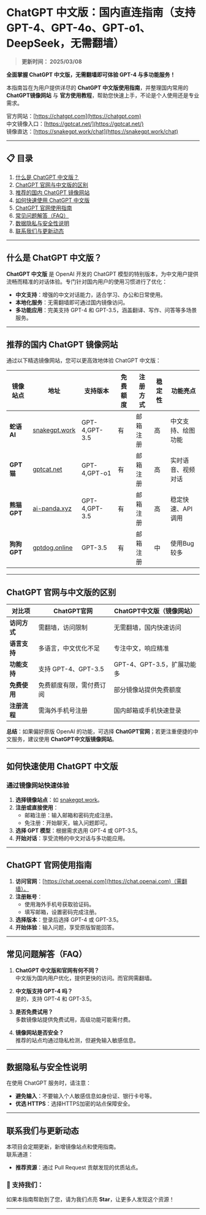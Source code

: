 # ChatGPT 中文版：国内直连指南（支持GPT-4、GPT-4o、GPT-o1、DeepSeek，无需翻墙）

> **更新时间： 2025/03/08**       

**全面掌握 ChatGPT 中文版，无需翻墙即可体验 GPT-4 与多功能服务！**     

本指南旨在为用户提供详尽的 **ChatGPT 中文版使用指南**，并整理国内常用的 **ChatGPT镜像网站** 与 **官方使用教程**，帮助您快速上手，不论是个人使用还是专业需求。 

官方网站：[https://chatgpt.com](https://chatgpt.com)  
中文镜像入口：[https://gptcat.net/](https://gptcat.net/)  
镜像直达：[https://snakegpt.work/chat](https://snakegpt.work/chat)

---

## 📋 目录
1. [什么是 ChatGPT 中文版？](#什么是-chatgpt-中文版)
2. [ChatGPT 官网与中文版的区别](#chatgpt-官网与中文版的区别)
3. [推荐的国内 ChatGPT 镜像网站](#推荐的国内-chatgpt-镜像网站)
4. [如何快速使用 ChatGPT 中文版](#如何快速使用-chatgpt-中文版)
5. [ChatGPT 官网使用指南](#chatgpt-官网使用指南)
6. [常见问题解答（FAQ）](#常见问题解答faq)
7. [数据隐私与安全性说明](#数据隐私与安全性说明)
8. [联系我们与更新动态](#联系我们与更新动态)

---

## 什么是 ChatGPT 中文版？

**ChatGPT 中文版** 是 OpenAI 开发的 ChatGPT 模型的特别版本，为中文用户提供流畅而精准的对话体验。专门针对国内用户的使用习惯进行了优化：

- **中文支持**：增强的中文对话能力，适合学习、办公和日常使用。
- **本地化服务**：无需翻墙即可通过国内镜像访问。
- **多功能应用**：完美支持 GPT-4 和 GPT-3.5，涵盖翻译、写作、问答等多场景服务。

---

## 推荐的国内 ChatGPT 镜像网站

通过以下精选镜像网站，您可以更高效地体验 ChatGPT 中文版：

| 镜像站点      | 地址                                           | 支持版本        | 免费额度 | 注册方式    | 稳定性 | 功能亮点 |
|---------------|------------------------------------------------|----------------|----------|------------|--------|----------|
| **蛇语 AI**   | [snakegpt.work](https://snakegpt.work)         | GPT-4,GPT-3.5   | 有        | 邮箱注册   | 高     | 中文支持、绘图功能 |
| **GPT猫**     | [gptcat.net](https://gptcat.net)               | GPT-4,GPT-o1    | 有        | 邮箱注册   | 高     | 实时语音、视频对话|
| **熊猫 GPT**  | [ai-panda.xyz](https://gptpanda.net/login?invite_code=34137c47) | GPT-4,GPT-3.5   | 有        | 邮箱注册   | 高     | 稳定快速、API调用 |
| **狗狗 GPT**  | [gptdog.online](https://gptdog.online)         | GPT-3.5         | 有        | 邮箱注册   | 中     | 使用Bug较多|

---

## ChatGPT 官网与中文版的区别

| **对比项**     | **ChatGPT官网**          | **ChatGPT中文版（镜像网站）** |
|----------------|--------------------------|------------------------------|
| **访问方式**   | 需翻墙，访问限制         | 无需翻墙，国内快速访问       |
| **语言支持**   | 多语言，中文优化不足     | 专注中文，响应精准           |
| **功能支持**   | 支持 GPT-4、GPT-3.5      | GPT-4、GPT-3.5，扩展功能多   |
| **免费使用**   | 免费额度有限，需付费订阅 | 部分镜像站提供免费额度       |
| **注册流程**   | 需海外手机号注册         | 国内邮箱或手机快速登录       |

**总结**：如果偏好原版 OpenAI 的功能，可选择 **ChatGPT官网**；若更注重便捷的中文服务，建议使用 **ChatGPT中文版镜像网站**。

---

## 如何快速使用 ChatGPT 中文版

### **通过镜像网站快速体验**
1. **选择镜像站点**：如 [snakegpt.work](https://snakegpt.work)。
2. **注册或直接使用**：
   - 邮箱注册：输入邮箱和密码完成注册。
   - 免注册：开始聊天，输入问题即可。
3. **选择 GPT 模型**：根据需求选用 GPT-4 或 GPT-3.5。
4. **开始对话**：享受流畅的中文对话与多功能应用。

---

## ChatGPT 官网使用指南

1. **访问官网**：[https://chat.openai.com](https://chat.openai.com)（需翻墙）。
2. **注册账号**：
   - 使用海外手机号获取验证码。
   - 填写邮箱，设置密码完成注册。
3. **选择版本**：登录后选择 GPT-4 或 GPT-3.5。
4. **开始体验**：输入问题，享受原版智能回答。

---

## 常见问题解答（FAQ）

1. **ChatGPT 中文版和官网有何不同？**  
   中文版为国内用户优化，提供更快的访问。而官网需翻墙。

2. **中文版支持 GPT-4 吗？**  
   是的，支持 GPT-4 和 GPT-3.5。

3. **是否免费试用？**  
   多数镜像站提供免费试用，高级功能可能需付费。

4. **镜像网站是否安全？**  
   推荐的站点均通过隐私检测，但避免输入敏感信息。

---

## 数据隐私与安全性说明 

在使用 ChatGPT 服务时，请注意：
- **避免输入**：不要输入个人敏感信息如身份证、银行卡号等。
- **优选 HTTPS**：选择HTTPS加密的站点保障安全。

---

## 联系我们与更新动态

本项目会定期更新，新增镜像站点和使用指南。  
联系通道：

- **推荐资源**：通过 Pull Request 贡献发现的优质站点。

### 🌟 支持我们：
如果本指南帮助到了您，请为我们点亮 **Star**，让更多人发现这个资源！

---
                       